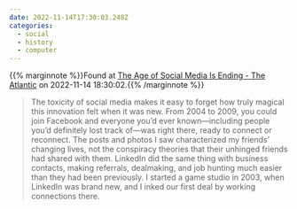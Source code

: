 ```yaml
---
date: 2022-11-14T17:30:03.248Z
categories:
  - social
  - history
  - computer
---
```

{{% marginnote %}}Found at [The Age of Social Media Is Ending - The Atlantic](https://www.theatlantic.com/technology/archive/2022/11/twitter-facebook-social-media-decline/672074/) on 2022-11-14 18:30:02.{{% /marginnote %}}

> The toxicity of social media makes it easy to forget how truly magical this innovation felt when it was new. From 2004 to 2009, you could join Facebook and everyone you’d ever known—including people you’d definitely lost track of—was right there, ready to connect or reconnect. The posts and photos I saw characterized my friends’ changing lives, not the conspiracy theories that their unhinged friends had shared with them. LinkedIn did the same thing with business contacts, making referrals, dealmaking, and job hunting much easier than they had been previously. I started a game studio in 2003, when LinkedIn was brand new, and I inked our first deal by working connections there.

